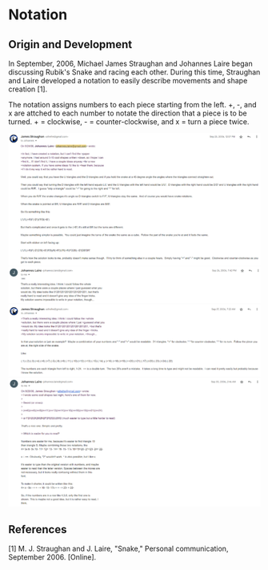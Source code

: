 # Notation

## Origin and Development

In September, 2006, Michael James Straughan and Johannes Laire began discussing Rubik's Snake and racing each other. During this time, Straughan and Laire developed a notation to easily describe movements and shape creation [1].

The notation assigns numbers to each piece starting from the left. +, -, and x are attched to each number to notate the direction that a piece is to be turned. + = clockwise, - = counter-clockwise, and x = turn a piece twice.

![](img/Notation/Notation1.png)
![](img/Notation/Notation2.png)
![](img/Notation/Notation3.png)
![](img/Notation/Notation4.png)

## References

[1] 	M. J. Straughan and J. Laire, "Snake," Personal communication, September 2006. [Online]. 